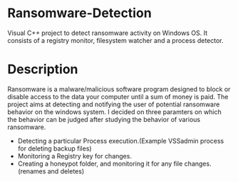 # Ransomware-Detection
Visual C++ project to detect ransomware activity on Windows OS. It consists of a registry monitor, filesystem watcher and a process detector.

# Description
Ransomware is a malware/malicious software program designed to block or disable access to the data your computer until a sum of money is paid.
The project aims at detecting and notifying the user of potential ransomware behavior on the windows system.
I decided on three paramters on which the behavior can be judged after studying the behavior of various ransomware.

* Detecting a particular Process execution.(Example VSSadmin process for deleting backup files)
* Monitoring a Registry key for changes.
* Creating a honeypot folder, and monitoring it for any file changes.(renames and deletes)
